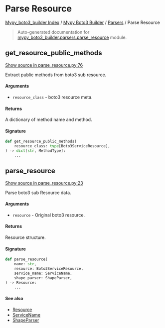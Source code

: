 # Parse Resource

[Mypy_boto3_builder Index](../../README.md#mypy_boto3_builder-index) /
[Mypy Boto3 Builder](../index.md#mypy-boto3-builder) /
[Parsers](./index.md#parsers) /
Parse Resource

> Auto-generated documentation for [mypy_boto3_builder.parsers.parse_resource](https://github.com/youtype/mypy_boto3_builder/blob/main/mypy_boto3_builder/parsers/parse_resource.py) module.

## get_resource_public_methods

[Show source in parse_resource.py:76](https://github.com/youtype/mypy_boto3_builder/blob/main/mypy_boto3_builder/parsers/parse_resource.py#L76)

Extract public methods from boto3 sub resource.

#### Arguments

- `resource_class` - boto3 resource meta.

#### Returns

A dictionary of method name and method.

#### Signature

```python
def get_resource_public_methods(
    resource_class: type[Boto3ServiceResource],
) -> dict[str, MethodType]:
    ...
```



## parse_resource

[Show source in parse_resource.py:23](https://github.com/youtype/mypy_boto3_builder/blob/main/mypy_boto3_builder/parsers/parse_resource.py#L23)

Parse boto3 sub Resource data.

#### Arguments

- `resource` - Original boto3 resource.

#### Returns

Resource structure.

#### Signature

```python
def parse_resource(
    name: str,
    resource: Boto3ServiceResource,
    service_name: ServiceName,
    shape_parser: ShapeParser,
) -> Resource:
    ...
```

#### See also

- [Resource](../structures/resource.md#resource)
- [ServiceName](../service_name.md#servicename)
- [ShapeParser](./shape_parser.md#shapeparser)
